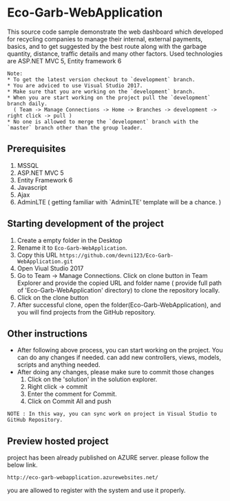 # Eco-Garb-WebApplication
This source code sample demonstrate the web dashboard which developed for recycling companies to manage their internal, external payments, basics, and to get suggested by the best route along with the garbage quantity, distance, traffic details and many other factors. Used technologies are ASP.NET MVC 5, Entity framework 6 

`````
Note: 
* To get the latest version checkout to `development` branch.
* You are adviced to use Visual Studio 2017.
* Make sure that you are working on the `development` branch.
* When you are start working on the project pull the `development` branch daily. 
  ( Team -> Manage Connections -> Home -> Branches -> development -> right click -> pull )
* No one is allowed to merge the `development` branch with the `master` branch other than the group leader. 
`````
## Prerequisites
1.  MSSQL 
2.  ASP.NET MVC 5
3.  Entity Framework 6
4.  Javascript
5.  Ajax
6.  AdminLTE ( getting familiar with `AdminLTE' template will be a chance. ) 

## Starting development of the project
1.  Create a empty folder in the Desktop 
2.  Rename it to `Eco-Garb-WebApplication`.
3.  Copy this URL `https://github.com/devni123/Eco-Garb-WebApplication.git`
4.  Open Viual Studio 2017
5.  Go to Team -> Manage Connections. Click on clone button in Team Explorer and provide the copied URL and folder name ( provide full        path of 'Eco-Garb-WebApplication' directory) to clone the repository locally.
6.  Click on the clone button
7.  After successful clone, open the folder(Eco-Garb-WebApplication), and you will find projects from the GitHub repository.

## Other instructions
* After following above process, you can start working on the project. You can do any changes if needed. can add new controllers, views,   models, scripts and anything needed.
* After doing any changes, please make sure to commit those changes
    1. Click on the 'solution' in the solution explorer.
    2. Right click -> commit
    3. Enter the comment for Commit. 
    4. Click on Commit All and push
`````
NOTE : In this way, you can sync work on project in Visual Studio to GitHub Repository.
`````
## Preview hosted project
project has been already published on AZURE server. please follow the below link. 
```````
http://eco-garb-webapplication.azurewebsites.net/
```````
you are allowed to register with the system and use it properly. 
